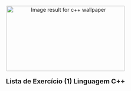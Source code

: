 <br />
<div style="text-align: center;">
<img alt="Image result for c++ wallpaper" height="178" src="https://3.bp.blogspot.com/-YGDx2I4JSMo/VhTYQb58jdI/AAAAAAAAAVg/K3spRgYckww/s320/programming_oop_wallpaper_red_by_hexeno.png" width="320" /></div>
<div style="text-align: center;">
<br /></div>
<div style="text-align: center;">
<b><span style="font-size: large;">Lista de&nbsp;Exercício&nbsp;(1) Linguagem C++</span></b></div>
